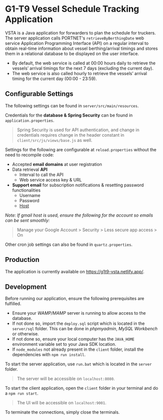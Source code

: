 # G1-T9 Vessel Schedule Tracking Application

VSTA is a Java application for forwarders to plan the schedule for truckers. 
The server application calls PORTNET's `retrieveByBerthingDate` web service Application Programming Interface (API) 
on a regular interval to obtain real-time information about vessel berthing/arrival timings and 
stores them in a relational database to be displayed on the user interface. 
- By default, the web service is called at 00:00 hours daily to retrieve the vessels’ arrival timings for the next 7 days (excluding the current day). 
- The web service is also called hourly to retrieve the vessels’ arrival timing for the current day (00:00 - 23:59).


## Configurable Settings
The following settings can be found in `server/src/main/resources`.

Credentials for the **database & Spring Security** can be found in `application.properties`. 
> Spring Security is used for API authentication, and change in credentials requires change in the header constant in `client/src/js/views/base.js` as well.

Settings for the following are configurable at `reload.properties` without the need to recompile code: 
- Accepted **email domains** at user registration
- Data retrieval **API**
    - Interval to call the API
    - Web service access key & URL
- **Support email** for subscription notifications & resetting password functionalities
    - Username
    - Password
    - [Host](https://www.jhipster.tech/tips/011_tip_configuring_email_in_jhipster.html)

*Note: If gmail host is used, ensure the following for the account so emails can be sent smoothly:*
> Manage your Google Account > Security > Less secure app access > On

Other cron job settings can also be found in `quartz.properties`.


## Production
The application is currently available on https://g1t9-vsta.netlify.app/.

## Development

Before running our application, ensure the following prerequisites are fulfilled.
- Ensure your *WAMP/MAMP* server is running to allow access to the database. 
- If not done so, import the `deploy.sql` script which is located in the `server/sql` folder. This can be done in *phpmyadmin*, *MySQL Workbench* or otherwise. 
- If not done so, ensure your local computer has the `JAVA_HOME` environment variable set to your Java SDK location.
- If `node_modules` not already present in the `client` folder, install the dependencies with `npm run install`.

To start the server application, use `run.bat` which is located in the `server` folder.
> The server will be accessible on `localhost:8080`.

To start the client application, open the `client` folder in your terminal and do a `npm run start`. 
> The UI will be accessible on `localhost:9001`.

To terminate the connections, simply close the terminals.
